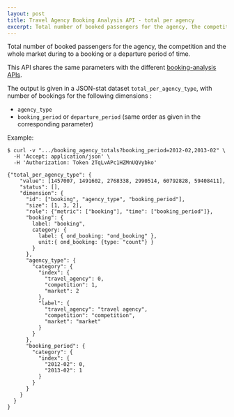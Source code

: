 ```yaml
---
layout: post
title: Travel Agency Booking Analysis API - total per agency
excerpt: Total number of booked passengers for the agency, the competition and the whole market
---
```


Total number of booked passengers for the agency, the competition and the whole market during to a booking or a departure period of time.

This API shares the same parameters with the different [booking-analysis APIs](/2013/12/06/booking-analysis.html#parameters).

The output is given in a JSON-stat dataset `total_per_agency_type`, with number of bookings for the following dimensions :
* `agency_type`
* `booking_period` or `departure_period` (same order as given in the corresponding parameter)

Example:

    $ curl -v ".../booking_agency_totals?booking_period=2012-02,2013-02" \
      -H 'Accept: application/json' \
      -H 'Authorization: Token 2TqLvAPc1HZMnUQVybko'

    {"total_per_agency_type": {
        "value": [1457007, 1491602, 2768338, 2990514, 60792828, 59408411],
        "status": [],
        "dimension": {
          "id": ["booking", "agency_type", "booking_period"],
          "size": [1, 3, 2],
          "role": {"metric": ["booking"], "time": ["booking_period"]},
          "booking": {
            label: "booking",
            category: {
              label: { ond_booking: "ond_booking" },
              unit:{ ond_booking: {type: "count"} }
            }
          },
          "agency_type": {
            "category": {
              "index": {
                "travel_agency": 0,
                "competition": 1,
                "market": 2
              },
              "label": {
                "travel_agency": "travel agency",
                "competition": "competition",
                "market": "market"
              }
            }
          },
          "booking_period": {
            "category": {
              "index": {
                "2012-02": 0,
                "2013-02": 1
              }
            }
          }
        }
      }
    }
